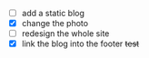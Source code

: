 - [ ] add a static blog
- [x] change the photo
- [ ] redesign the whole site
- [x] link the blog into the footer
~~test~~
